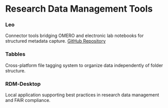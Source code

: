 # Research Data Management Tools

### Leo

Connector tools bridging OMERO and electronic lab notebooks for structured metadata capture.
[GitHub Repository](https://github.com/elabftw/elabftw)

### Tabbles

Cross-platform file tagging system to organize data independently of folder structure.

### RDM‑Desktop

Local application supporting best practices in research data management and FAIR compliance.
